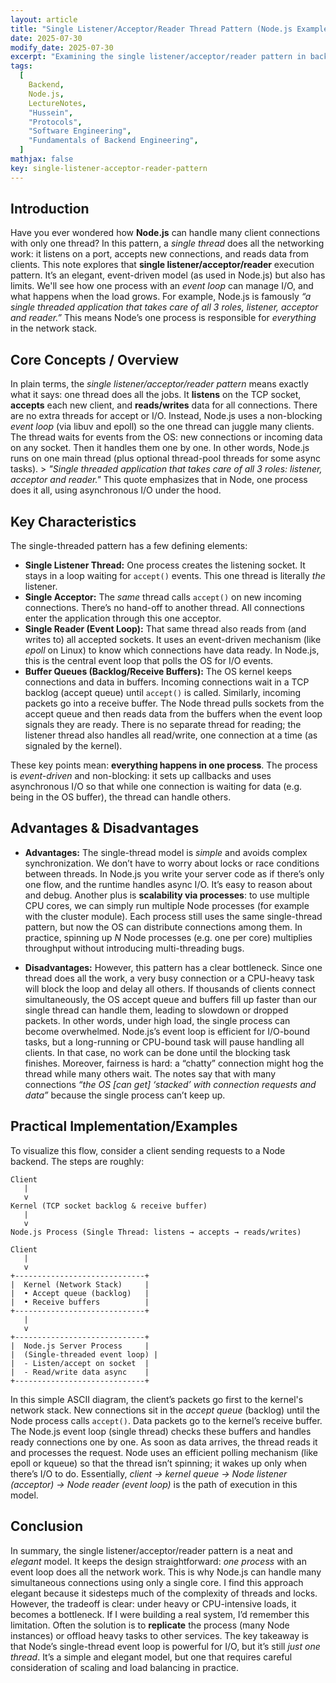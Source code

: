 ```yaml
---
layout: article
title: "Single Listener/Acceptor/Reader Thread Pattern (Node.js Example)"
date: 2025-07-30
modify_date: 2025-07-30
excerpt: "Examining the single listener/acceptor/reader pattern in backend systems using Node.js's single-threaded model."
tags:
  [
    Backend,
    Node.js,
    LectureNotes,
    "Hussein",
    "Protocols",
    "Software Engineering",
    "Fundamentals of Backend Engineering",
  ]
mathjax: false
key: single-listener-acceptor-reader-pattern
---
```


## Introduction

Have you ever wondered how **Node.js** can handle many client connections with only one thread? In this pattern, a _single thread_ does all the networking work: it listens on a port, accepts new connections, and reads data from clients. This note explores that **single listener/acceptor/reader** execution pattern. It’s an elegant, event-driven model (as used in Node.js) but also has limits. We'll see how one process with an _event loop_ can manage I/O, and what happens when the load grows. For example, Node.js is famously _“a single threaded application that takes care of all 3 roles, listener, acceptor and reader.”_ This means Node’s one process is responsible for _everything_ in the network stack.

## Core Concepts / Overview

In plain terms, the _single listener/acceptor/reader pattern_ means exactly what it says: one thread does all the jobs. It **listens** on the TCP socket, **accepts** each new client, and **reads/writes** data for all connections. There are no extra threads for accept or I/O. Instead, Node.js uses a non-blocking _event loop_ (via libuv and epoll) so the one thread can juggle many clients. The thread waits for events from the OS: new connections or incoming data on any socket. Then it handles them one by one. In other words, Node.js runs on one main thread (plus optional thread-pool threads for some async tasks). > _"Single threaded application that takes care of all 3 roles: listener, acceptor and reader."_ This quote emphasizes that in Node, one process does it all, using asynchronous I/O under the hood.

## Key Characteristics

The single-threaded pattern has a few defining elements:

- **Single Listener Thread:** One process creates the listening socket. It stays in a loop waiting for `accept()` events. This one thread is literally _the_ listener.
- **Single Acceptor:** The _same_ thread calls `accept()` on new incoming connections. There’s no hand-off to another thread. All connections enter the application through this one acceptor.
- **Single Reader (Event Loop):** That same thread also reads from (and writes to) all accepted sockets. It uses an event-driven mechanism (like _epoll_ on Linux) to know which connections have data ready. In Node.js, this is the central event loop that polls the OS for I/O events.
- **Buffer Queues (Backlog/Receive Buffers):** The OS kernel keeps connections and data in buffers. Incoming connections wait in a TCP backlog (accept queue) until `accept()` is called. Similarly, incoming packets go into a receive buffer. The Node thread pulls sockets from the accept queue and then reads data from the buffers when the event loop signals they are ready. There is no separate thread for reading; the listener thread also handles all read/write, one connection at a time (as signaled by the kernel).

These key points mean: **everything happens in one process**. The process is _event-driven_ and non-blocking: it sets up callbacks and uses asynchronous I/O so that while one connection is waiting for data (e.g. being in the OS buffer), the thread can handle others.

## Advantages & Disadvantages

- **Advantages:** The single-thread model is _simple_ and avoids complex synchronization. We don’t have to worry about locks or race conditions between threads. In Node.js you write your server code as if there’s only one flow, and the runtime handles async I/O. It’s easy to reason about and debug. Another plus is **scalability via processes**: to use multiple CPU cores, we can simply run multiple Node processes (for example with the cluster module). Each process still uses the same single-thread pattern, but now the OS can distribute connections among them. In practice, spinning up _N_ Node processes (e.g. one per core) multiplies throughput without introducing multi-threading bugs.

- **Disadvantages:** However, this pattern has a clear bottleneck. Since one thread does all the work, a very busy connection or a CPU-heavy task will block the loop and delay all others. If thousands of clients connect simultaneously, the OS accept queue and buffers fill up faster than our single thread can handle them, leading to slowdown or dropped packets. In other words, under high load, the single process can become overwhelmed. Node.js’s event loop is efficient for I/O-bound tasks, but a long-running or CPU-bound task will pause handling all clients. In that case, no work can be done until the blocking task finishes. Moreover, fairness is hard: a “chatty” connection might hog the thread while many others wait. The notes say that with many connections _“the OS \[can get] ‘stacked’ with connection requests and data”_ because the single process can’t keep up.

## Practical Implementation/Examples

To visualize this flow, consider a client sending requests to a Node backend. The steps are roughly:

```text
Client
   |
   v
Kernel (TCP socket backlog & receive buffer)
   |
   v
Node.js Process (Single Thread: listens → accepts → reads/writes)
```

```text
Client
   |
   v
+-----------------------------+
|  Kernel (Network Stack)     |
|  • Accept queue (backlog)   |
|  • Receive buffers          |
+-----------------------------+
   |
   v
+-----------------------------+
|  Node.js Server Process     |
|  (Single-threaded event loop) |
|  - Listen/accept on socket  |
|  - Read/write data async    |
+-----------------------------+
```

In this simple ASCII diagram, the client’s packets go first to the kernel's network stack. New connections sit in the _accept queue_ (backlog) until the Node process calls `accept()`. Data packets go to the kernel’s receive buffer. The Node.js event loop (single thread) checks these buffers and handles ready connections one by one. As soon as data arrives, the thread reads it and processes the request. Node uses an efficient polling mechanism (like epoll or kqueue) so that the thread isn’t spinning; it wakes up only when there’s I/O to do. Essentially, _client → kernel queue → Node listener (acceptor) → Node reader (event loop)_ is the path of execution in this model.

## Conclusion

In summary, the single listener/acceptor/reader pattern is a neat and _elegant_ model. It keeps the design straightforward: _one process_ with an event loop does all the network work. This is why Node.js can handle many simultaneous connections using only a single core. I find this approach elegant because it sidesteps much of the complexity of threads and locks. However, the tradeoff is clear: under heavy or CPU-intensive loads, it becomes a bottleneck. If I were building a real system, I’d remember this limitation. Often the solution is to **replicate** the process (many Node instances) or offload heavy tasks to other services. The key takeaway is that Node’s single-thread event loop is powerful for I/O, but it’s still _just one thread_. It’s a simple and elegant model, but one that requires careful consideration of scaling and load balancing in practice.
